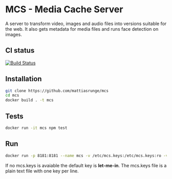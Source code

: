 
# MCS - Media Cache Server
A server to transform video, images and audio files into versions suitable for the web. It also gets metadata for media files and runs face detection on images.

## CI status
[![Build Status](https://travis-ci.org/mattiasrunge/mcs.png)](https://travis-ci.org/mattiasrunge/mcs)

## Installation
```bash
git clone https://github.com/mattiasrunge/mcs
cd mcs
docker build . -t mcs
```

## Tests
```bash
docker run -it mcs npm test
```

## Run
```bash
docker run -p 8181:8181 --name mcs -v /etc/mcs.keys:/etc/mcs.keys:ro -v /data/cache:/data/cache -v /data/files:/data/files:ro -it mcs
```
If no mcs.keys is avaiable the default key is **let-me-in**. The mcs.keys file is a plain text file with one key per line.
